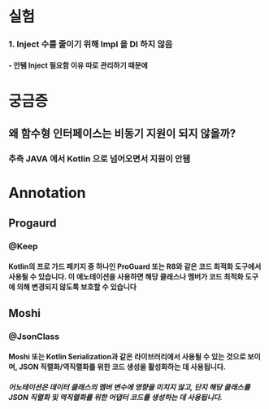 # 실험 

### 1. Inject 수를 줄이기 위해 Impl 을 DI 하지 않음    
#### - 안됌 Inject 필요함  이유 따로 관리하기 때문에 

# 궁금증
## 왜 함수형 인터페이스는 비동기 지원이 되지 않을까? 
### 추측 JAVA 에서 Kotlin 으로 넘어오면서 지원이 안됌 


# Annotation

## Progaurd

### @Keep
#### Kotlin의 프로 가드 패키지 중 하나인 ProGuard 또는 R8와 같은 코드 최적화 도구에서 사용될 수 있습니다. 이 애노테이션을 사용하면 해당 클래스나 멤버가 코드 최적화 도구에 의해 변경되지 않도록 보호할 수 있습니다


## Moshi 
### @JsonClass

#### Moshi 또는 Kotlin Serialization과 같은 라이브러리에서 사용될 수 있는 것으로 보이며, JSON 직렬화/역직렬화를 위한 코드 생성을 활성화하는 데 사용됩니다.

##### 어노테이션은 데이터 클래스의 멤버 변수에 영향을 미치지 않고, 단지 해당 클래스를 JSON 직렬화 및 역직렬화를 위한 어댑터 코드를 생성하는 데 사용됩니다.